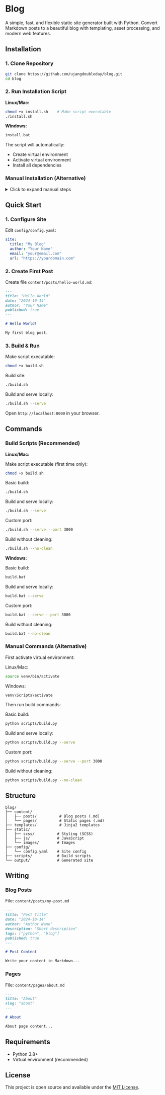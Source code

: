 # Blog

A simple, fast, and flexible static site generator built with Python. Convert Markdown posts to a beautiful blog with templating, asset processing, and modern web features.

## Installation

### 1. Clone Repository

```bash
git clone https://github.com/ujangdoubleday/blog.git
cd blog
```

### 2. Run Installation Script

**Linux/Mac:**
```bash
chmod +x install.sh    # Make script executable
./install.sh
```

**Windows:**
```cmd
install.bat
```

The script will automatically:
- Create virtual environment
- Activate virtual environment
- Install all dependencies

### Manual Installation (Alternative)

<details>
<summary>Click to expand manual steps</summary>

**Setup Virtual Environment:**

Create virtual environment:
```bash
python -m venv venv
```

Activate virtual environment (Linux/Mac):
```bash
source venv/bin/activate
```

Activate virtual environment (Windows):
```cmd
venv\Scripts\activate
```

**Install Dependencies:**
```bash
pip install -r requirements.txt
```

</details>

## Quick Start

### 1. Configure Site

Edit `config/config.yaml`:

```yaml
site:
  title: "My Blog"
  author: "Your Name"
  email: "your@email.com"
  url: "https://yourdomain.com"
```

### 2. Create First Post

Create file `content/posts/hello-world.md`:

```markdown
---
title: "Hello World"
date: "2024-10-14"
author: "Your Name"
published: true
---

# Hello World!

My first blog post.
```

### 3. Build & Run

Make script executable:
```bash
chmod +x build.sh
```

Build site:
```bash
./build.sh
```

Build and serve locally:
```bash
./build.sh --serve
```

Open `http://localhost:8000` in your browser.

## Commands

### Build Scripts (Recommended)

**Linux/Mac:**

Make script executable (first time only):
```bash
chmod +x build.sh
```

Basic build:
```bash
./build.sh
```

Build and serve locally:
```bash
./build.sh --serve
```

Custom port:
```bash
./build.sh --serve --port 3000
```

Build without cleaning:
```bash
./build.sh --no-clean
```

**Windows:**

Basic build:
```cmd
build.bat
```

Build and serve locally:
```cmd
build.bat --serve
```

Custom port:
```cmd
build.bat --serve --port 3000
```

Build without cleaning:
```cmd
build.bat --no-clean
```

### Manual Commands (Alternative)

First activate virtual environment:

Linux/Mac:
```bash
source venv/bin/activate
```

Windows:
```cmd
venv\Scripts\activate
```

Then run build commands:

Basic build:
```bash
python scripts/build.py
```

Build and serve locally:
```bash
python scripts/build.py --serve
```

Custom port:
```bash
python scripts/build.py --serve --port 3000
```

Build without cleaning:
```bash
python scripts/build.py --no-clean
```

## Structure

```
blog/
├── content/
│   ├── posts/          # Blog posts (.md)
│   └── pages/          # Static pages (.md)
├── templates/          # Jinja2 templates
├── static/
│   ├── scss/          # Styling (SCSS)
│   ├── js/            # JavaScript
│   └── images/        # Images
├── config/
│   └── config.yaml    # Site config
├── scripts/           # Build scripts
└── output/            # Generated site
```

## Writing

### Blog Posts

File: `content/posts/my-post.md`

```markdown
---
title: "Post Title"
date: "2024-10-14"
author: "Author Name"
description: "Short description"
tags: ["python", "blog"]
published: true
---

# Post Content

Write your content in Markdown...
```

### Pages

File: `content/pages/about.md`

```markdown
---
title: "About"
slug: "about"
---

# About

About page content...
```

## Requirements

- Python 3.8+
- Virtual environment (recommended)

## License

This project is open source and available under the [MIT License](LICENSE.md).
